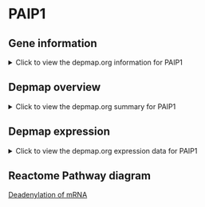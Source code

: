 <h1>PAIP1</h1>

<h2>Gene information</h2>
<details>
  <summary>Click to view the depmap.org information for PAIP1</summary>
  <iframe src="https://depmap.org/portal/gene/PAIP1?tab=about" style="border:none;width:100%;height:800px"></iframe>
</details>

<h2>Depmap overview</h2>
<details>
  <summary>Click to view the depmap.org summary for PAIP1</summary>
  <iframe src="https://depmap.org/portal/gene/PAIP1?tab=overview" style="border:none;width:100%;height:800px"></iframe>
</details>

<h2>Depmap expression</h2>
<details>
  <summary>Click to view the depmap.org expression data for PAIP1</summary>
  <iframe src="https://depmap.org/portal/gene/PAIP1?tab=characterization" style="border:none;width:100%;height:800px"></iframe>
</details>



<h2>Reactome Pathway diagram</h2>
<a href="https://reactome.org/PathwayBrowser/#/R-HSA-429947" target="_BLANK">Deadenylation of mRNA</a>



